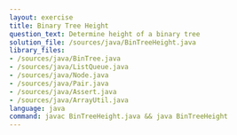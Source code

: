 ```yaml
---
layout: exercise
title: Binary Tree Height
question_text: Determine height of a binary tree
solution_file: /sources/java/BinTreeHeight.java
library_files:
- /sources/java/BinTree.java
- /sources/java/ListQueue.java
- /sources/java/Node.java
- /sources/java/Pair.java
- /sources/java/Assert.java
- /sources/java/ArrayUtil.java
language: java
command: javac BinTreeHeight.java && java BinTreeHeight
---
```

